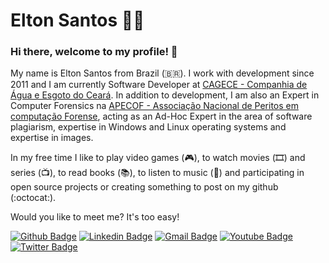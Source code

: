 # Elton Santos 👨‍💻

### Hi there, welcome to my profile! 👋

My name is Elton Santos from Brazil (🇧🇷). I work with development since 2011 and I am currently Software Developer at [CAGECE - Companhia de Água e Esgoto do Ceará](https://www.cagece.com.br/). In addition to development, I am also an Expert in Computer Forensics na [APECOF - Associação Nacional de Peritos em computação Forense](https://www.apecof.org.br/), acting as an Ad-Hoc Expert in the area of software plagiarism, expertise in Windows and Linux operating systems and expertise in images.

In my free time I like to play video games (🎮), to watch movies (🎞️) and series (📺), to read books (📚), to listen to music (🎵) and participating in open source projects or creating something to post on my github (:octocat:).

Would you like to meet me? It's too easy!


[![Github Badge](https://img.shields.io/badge/-Github-000?style=flat-square&logo=Github&logoColor=white&link=https://github.com/eltonsantos)](https://github.com/eltonsantos)
[![Linkedin Badge](https://img.shields.io/badge/-LinkedIn-blue?style=flat-square&logo=Linkedin&logoColor=white&link=https://www.linkedin.com/in/eltonmelosantos/)](https://www.linkedin.com/in/eltonmelosantos/)
[![Gmail Badge](https://img.shields.io/badge/-Gmail-c14438?style=flat-square&logo=Gmail&logoColor=white&link=mailto:elton.melo.santos@gmail.com)](mailto:elton.melo.santos@gmail.com)
[![Youtube Badge](https://img.shields.io/badge/-Youtube-FF0000?style=flat-square&labelColor=FF0000&logo=youtube&logoColor=white&link=https://www.youtube.com/c/EltonSantos_oficial)](https://www.youtube.com/c/EltonSantos_oficial)
[![Twitter Badge](https://img.shields.io/badge/-Twitter-1A91DA?style=flat-square&logo=Twitter&logoColor=white&link=https://twitter.com/eltin182)](https://twitter.com/eltin182)

<!--
**eltonsantos/eltonsantos** is a ✨ _special_ ✨ repository because its `README.md` (this file) appears on your GitHub profile.

Here are some ideas to get you started:

- 🔭 I’m currently working on ...
- 🌱 I’m currently learning ...
- 👯 I’m looking to collaborate on ...
- 🤔 I’m looking for help with ...
- 💬 Ask me about ...
- 📫 How to reach me: ...
- 😄 Pronouns: ...
- ⚡ Fun fact: ...
-->
